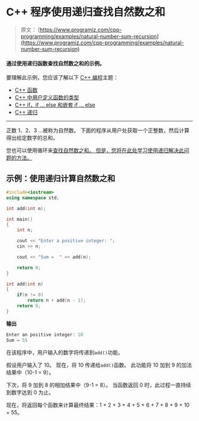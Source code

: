 # C++ 程序使用递归查找自然数之和

> 原文： [https://www.programiz.com/cpp-programming/examples/natural-number-sum-recursion](https://www.programiz.com/cpp-programming/examples/natural-number-sum-recursion)

#### 通过使用递归函数查找自然数之和的示例。

要理解此示例，您应该了解以下 [C++ 编程](/cpp-programming "C++ tutorial")主题：

*   [C++ 函数](/cpp-programming/function)
*   [C++ 中用户定义函数的类型](/cpp-programming/user-defined-function-types)
*   [C++  if，if ... else 和嵌套 if ... else](/cpp-programming/if-else)
*   [C++ 递归](/cpp-programming/recursion)

* * *

正数 1、2、3 ...被称为自然数。 下面的程序从用户处获取一个正整数，然后计算得出给定数字的总和。

您也可以使用循环来[查找自然数之和。 但是，您将在此处学习使用递归解决此问题的方法。](/cpp-programming/examples/sum-natural-number)

## 示例：使用递归计算自然数之和

```cpp
#include<iostream>
using namespace std;

int add(int n);

int main()
{
    int n;

    cout << "Enter a positive integer: ";
    cin >> n;

    cout << "Sum =  " << add(n);

    return 0;
}

int add(int n)
{
    if(n != 0)
        return n + add(n - 1);
    return 0;
} 
```

**输出**

```cpp
Enter an positive integer: 10
Sum = 55

```

在该程序中，用户输入的数字将传递到`add()`功能。

假设用户输入了 10。 现在，将 10 传递给`add()`函数。 此功能将 10 加到 9 的加法结果中（10-1 = 9）。

下次，将 9 加到 8 的相加结果中（9-1 = 8）。 当函数返回 0 时，此过程一直持续到数字达到 0 为止。

现在，将返回每个函数来计算最终结果：1 + 2 + 3 + 4 + 5 + 6 + 7 + 8 + 9 + 10 = 55。